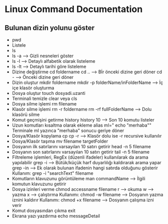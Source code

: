 # Linux Command Documentation
## Bulunan dizin yolunu göster
- pwd
- Listele
 - ls
 - ls -a --> Gizli nesneleri göster
 - ls -l --> Detaylı alfabetik olarak listeleme
 - ls -lt --> Detaylı tarihi göre listeleme
- Dizine değiştirme
 cd foldername
 cd .. --> Bİr önceki dizine geri döner
 cd - --> Önceki dizine geri döner
- Dizin oluştur
 mkdir foldername
 mkdir -p folderName/inFolderName --> İç içe klasör oluşturma
- Dosya oluştur
 touch dosyadi.uzanti
- Terminali temizle
 clear veya cls
- Dosya silme işlemi
 rm filename
- Klasör silme işlemi
 rm -r foldername
 rm -rf fullFolderName --> Dolu klasörü silme
- Komut geçmişini getirme
 history
 history 10 --> Son 10 komutu listeler
- Uzun komutları kısaltma olarak ekleme
 alias ml=" echo \"merhaba\""
 Terminale ml yazınca "merhaba" sonucu geriye döner
- Dosya/Klasör kopylama
 cp
 cp -r --> Klasör dolu ise -r recursive kullanılır
- Dosya/Klasör taşıma
 mv filename targetFolder
- Dosyanın ilk satırlarını varsayılan 10 satırı getirir
 head -n 5 filename
- Dosyanın son satırlarını varsayılan 10 satırı getirir
 tail -n 5 filename
- Filtreleme işlemleri, RegEx (düzenli ifadeler) kullanılarak da arama yapılabilir
 grep -i --> Bütük/küçük harf duyarlılığı kaldırarak arama yapar
 grep -in --> Ek olarak bulunan ifadenin hangi satırda olduğunu gösterir
 Kullanım: grep -i "searchText" filename
- Komutların klavuzunu görüntüleme
 man commandName --> İlgili komutun klavuzunu getirir
- Dosya izinleri verme
 chmod accessname filename
 r --> okuma
 w --> yazma
 x --> çalıştırma
 Kullanımı: chmod -w filename --> Dosyanın yazma iznini kaldırır
 Kullanımı: chmod +x filename --> Dosyanın çalışma izni verir
- Komut dosyasından çıkma
 exit
- Ekrana yazı yazdırma
 echo messageDetail


 


